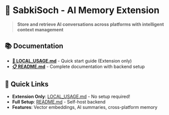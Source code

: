 # 🧠 SabkiSoch - AI Memory Extension

> **Store and retrieve AI conversations across platforms with intelligent context management**

## 📚 Documentation

- **[📖 LOCAL_USAGE.md](./LOCAL_USAGE.md)** - Quick start guide (Extension only)
- **[📋 README.md](./README.md)** - Complete documentation with backend setup

## 🚀 Quick Links

- **Extension Only**: [LOCAL_USAGE.md](./LOCAL_USAGE.md) - No setup required!
- **Full Setup**: [README.md](./README.md) - Self-host backend
- **Features**: Vector embeddings, AI summaries, cross-platform memory